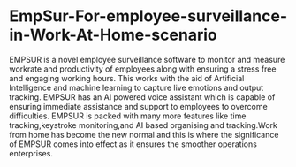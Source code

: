 # EmpSur-For-employee-surveillance-in-Work-At-Home-scenario
EMPSUR is a novel employee surveillance software to monitor and measure workrate and productivity of employees along with ensuring a stress free and engaging working hours. This works with the aid of Artificial Intelligence and machine learning to capture live emotions and output tracking. EMPSUR has an AI powered voice assistant which is capable of ensuring immediate assistance and support to employees to overcome difficulties.  EMPSUR is packed with many more features like time tracking,keystroke monitoring,and AI based organising and tracking.Work from home has become the new normal and this is where the significance of EMPSUR comes into effect as it ensures the smoother operations enterprises.
